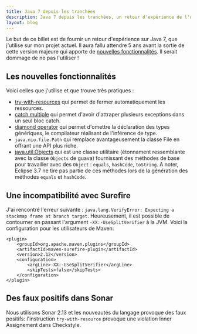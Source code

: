 ```yaml
---
title: Java 7 depuis les tranchées
description: Java 7 depuis les tranchées, un retour d'expérience de l'utilisation de Java 7 au quotidien
layout: blog
---
```

Le but de ce billet est de fournir un retour d'expérience sur Java 7, que j'utilise sur mon projet
actuel. Il aura fallu attendre 5 ans avant la sortie de cette version majeure qui apporte de
[nouvelles
fonctionnalités](http://www.oracle.com/technetwork/java/javase/jdk7-relnotes-418459.html#changes).
Il serait dommage de ne pas l'utiliser !

## Les nouvelles fonctionnalités

Voici celles que j'utilise et que trouve très pratiques :

-   [try-with-resources](http://docs.oracle.com/javase/7/docs/technotes/guides/language/try-with-resources.html)
    qui permet de fermer automatiquement les ressources.
-   [catch
    multiple](http://docs.oracle.com/javase/7/docs/technotes/guides/language/catch-multiple.html)
    qui permet d'avoir d'attraper plusieurs exceptions dans un seul bloc catch.
-   [diamond
    operator](http://docs.oracle.com/javase/7/docs/technotes/guides/language/type-inference-generic-instance-creation.html)
    qui permet d'omettre la déclaration des types génériques, le compilateur réalisant de
    l'inférence de type.
-   `java.nio.file.Path` qui remplace avantageusement la classe File en offrant une API plus riche.
-   [java.util.Objects](http://docs.oracle.com/javase/7/docs/api/java/util/Objects.html) qui est une
    classe utilitaire (étonnament ressemblante avec la classe `Objects` de guava) fournissant des
    méthodes de base pour travailler avec des `Object` : `equals`, `hashCode`, `toString`. A noter,
    Eclipse 3.7 ne tire pas partie de ces méthodes lors de la génération des méthodes `equals` et
    `hashCode`.
    
## Une incompatibilité avec Surefire

J'ai rencontré l'erreur suivante :
`java.lang.VerifyError: Expecting a stackmap frame at branch target`. Heureusement, il est possible
de contourner en passant l'argument `-XX:-UseSplitVerifier` à la JVM. Voici la configuration pour
les utilisateurs de Maven:

```
<plugin>
    <groupId>org.apache.maven.plugins</groupId>
    <artifactId>maven-surefire-plugin</artifactId>
    <version>2.12</version>
    <configuration>
        <argLine>-XX:-UseSplitVerifier</argLine>
        <skipTests>false</skipTests>
    </configuration>
</plugin>
```

## Des faux positifs dans Sonar

Nous utilisons Sonar 2.13 et les nouveautés du langage provoque des faux positifs: l'instruction
`try-with-resource` provoque une violation Inner Assignement dans Checkstyle.
